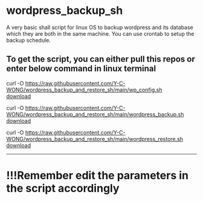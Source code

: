 # wordpress_backup_sh

A very basic shall script for linux OS to backup wordpress and its database which they are both in the same machine.
You can use crontab to setup the backup schedule.

To get the script, you can either pull this repos or enter below command in linux terminal
---------------------

curl -O https://raw.githubusercontent.com/Y-C-WONG/wordpress_backup_and_restore_sh/main/wp_config.sh  
[download](https://raw.githubusercontent.com/Y-C-WONG/wordpress_backup_and_restore_sh/main/wp_config.sh)

curl -O https://raw.githubusercontent.com/Y-C-WONG/wordpress_backup_and_restore_sh/main/wordpress_backup.sh  
[download](https://raw.githubusercontent.com/Y-C-WONG/wordpress_backup_and_restore_sh/main/wordpress_backup.sh)

curl -O https://raw.githubusercontent.com/Y-C-WONG/wordpress_backup_and_restore_sh/main/wordpress_restore.sh  
[download](https://raw.githubusercontent.com/Y-C-WONG/wordpress_backup_and_restore_sh/main/wordpress_restore.sh)

--------------------

# !!!Remember edit the parameters in the script accordingly
